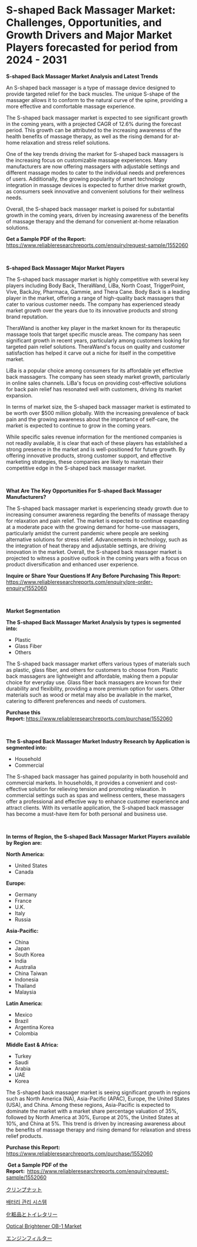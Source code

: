 <p><h1>S-shaped Back Massager Market: Challenges, Opportunities, and Growth Drivers and Major Market Players forecasted for period from 2024 - 2031</h1></p><p><strong>S-shaped Back Massager Market Analysis and Latest Trends</strong></p>
<p><p>An S-shaped back massager is a type of massage device designed to provide targeted relief for the back muscles. The unique S-shape of the massager allows it to conform to the natural curve of the spine, providing a more effective and comfortable massage experience.</p><p>The S-shaped back massager market is expected to see significant growth in the coming years, with a projected CAGR of 12.6% during the forecast period. This growth can be attributed to the increasing awareness of the health benefits of massage therapy, as well as the rising demand for at-home relaxation and stress relief solutions.</p><p>One of the key trends driving the market for S-shaped back massagers is the increasing focus on customizable massage experiences. Many manufacturers are now offering massagers with adjustable settings and different massage modes to cater to the individual needs and preferences of users. Additionally, the growing popularity of smart technology integration in massage devices is expected to further drive market growth, as consumers seek innovative and convenient solutions for their wellness needs.</p><p>Overall, the S-shaped back massager market is poised for substantial growth in the coming years, driven by increasing awareness of the benefits of massage therapy and the demand for convenient at-home relaxation solutions.</p></p>
<p><strong>Get a Sample PDF of the Report:&nbsp;</strong> <a href="https://www.reliableresearchreports.com/enquiry/request-sample/1552060">https://www.reliableresearchreports.com/enquiry/request-sample/1552060</a></p>
<p>&nbsp;</p>
<p><strong>S-shaped Back Massager Major Market Players</strong></p>
<p><p>The S-shaped back massager market is highly competitive with several key players including Body Back, TheraWand, LiBa, North Coast, TriggerPoint, Vive, BackJoy, Pharmaca, Gammie, and Thera Cane. Body Back is a leading player in the market, offering a range of high-quality back massagers that cater to various customer needs. The company has experienced steady market growth over the years due to its innovative products and strong brand reputation.</p><p>TheraWand is another key player in the market known for its therapeutic massage tools that target specific muscle areas. The company has seen significant growth in recent years, particularly among customers looking for targeted pain relief solutions. TheraWand's focus on quality and customer satisfaction has helped it carve out a niche for itself in the competitive market.</p><p>LiBa is a popular choice among consumers for its affordable yet effective back massagers. The company has seen steady market growth, particularly in online sales channels. LiBa's focus on providing cost-effective solutions for back pain relief has resonated well with customers, driving its market expansion.</p><p>In terms of market size, the S-shaped back massager market is estimated to be worth over $500 million globally. With the increasing prevalence of back pain and the growing awareness about the importance of self-care, the market is expected to continue to grow in the coming years.</p><p>While specific sales revenue information for the mentioned companies is not readily available, it is clear that each of these players has established a strong presence in the market and is well-positioned for future growth. By offering innovative products, strong customer support, and effective marketing strategies, these companies are likely to maintain their competitive edge in the S-shaped back massager market.</p></p>
<p>&nbsp;</p>
<p><strong>What Are The Key Opportunities For S-shaped Back Massager Manufacturers?</strong></p>
<p><p>The S-shaped back massager market is experiencing steady growth due to increasing consumer awareness regarding the benefits of massage therapy for relaxation and pain relief. The market is expected to continue expanding at a moderate pace with the growing demand for home-use massagers, particularly amidst the current pandemic where people are seeking alternative solutions for stress relief. Advancements in technology, such as the integration of heat therapy and adjustable settings, are driving innovation in the market. Overall, the S-shaped back massager market is projected to witness a positive outlook in the coming years with a focus on product diversification and enhanced user experience.</p></p>
<p><strong>Inquire or Share Your Questions If Any Before Purchasing This Report:</strong> <a href="https://www.reliableresearchreports.com/enquiry/pre-order-enquiry/1552060">https://www.reliableresearchreports.com/enquiry/pre-order-enquiry/1552060</a></p>
<p>&nbsp;</p>
<p><strong>Market Segmentation</strong></p>
<p><strong>The S-shaped Back Massager Market Analysis by types is segmented into:</strong></p>
<p><ul><li>Plastic</li><li>Glass Fiber</li><li>Others</li></ul></p>
<p><p>The S-shaped back massager market offers various types of materials such as plastic, glass fiber, and others for customers to choose from. Plastic back massagers are lightweight and affordable, making them a popular choice for everyday use. Glass fiber back massagers are known for their durability and flexibility, providing a more premium option for users. Other materials such as wood or metal may also be available in the market, catering to different preferences and needs of customers.</p></p>
<p><strong>Purchase this Report:&nbsp;</strong><a href="https://www.reliableresearchreports.com/purchase/1552060">https://www.reliableresearchreports.com/purchase/1552060</a></p>
<p>&nbsp;</p>
<p><strong>The S-shaped Back Massager Market Industry Research by Application is segmented into:</strong></p>
<p><ul><li>Household</li><li>Commercial</li></ul></p>
<p><p>The S-shaped back massager has gained popularity in both household and commercial markets. In households, it provides a convenient and cost-effective solution for relieving tension and promoting relaxation. In commercial settings such as spas and wellness centers, these massagers offer a professional and effective way to enhance customer experience and attract clients. With its versatile application, the S-shaped back massager has become a must-have item for both personal and business use.</p></p>
<p>&nbsp;</p>
<p><strong>In terms of Region, the S-shaped Back Massager Market Players available by Region are:</strong></p>
<p>
    <p> <strong> North America: </strong>
        <ul>
            <li>United States</li>
            <li>Canada</li>
        </ul>
        </p> 
    <p> <strong> Europe: </strong>
        <ul>
            <li>Germany</li>
            <li>France</li>
            <li>U.K.</li>
            <li>Italy</li>
            <li>Russia</li>
        </ul>
        </p> 
    <p> <strong> Asia-Pacific: </strong>
        <ul>
            <li>China</li>
            <li>Japan</li>
            <li>South Korea</li>
            <li>India</li>
            <li>Australia</li>
            <li>China Taiwan</li>
            <li>Indonesia</li>
            <li>Thailand</li>
            <li>Malaysia</li>
        </ul>
        </p> 
    <p> <strong> Latin America: </strong>
        <ul>
            <li>Mexico</li>
            <li>Brazil</li>
            <li>Argentina Korea</li>
            <li>Colombia</li>
        </ul>
        </p> 
    <p> <strong> Middle East & Africa: </strong>
        <ul>
            <li>Turkey</li>
            <li>Saudi</li>
            <li>Arabia</li>
            <li>UAE</li>
            <li>Korea</li>
        </ul>
    </p>
    </p>
<p><p>The S-shaped back massager market is seeing significant growth in regions such as North America (NA), Asia-Pacific (APAC), Europe, the United States (USA), and China. Among these regions, Asia-Pacific is expected to dominate the market with a market share percentage valuation of 35%, followed by North America at 30%, Europe at 20%, the United States at 10%, and China at 5%. This trend is driven by increasing awareness about the benefits of massage therapy and rising demand for relaxation and stress relief products.</p></p>
<p><strong>Purchase this Report: </strong><a href="https://www.reliableresearchreports.com/purchase/1552060">https://www.reliableresearchreports.com/purchase/1552060</a></p>
<p>&nbsp;<strong>Get a Sample PDF of the Report:&nbsp;&nbsp;</strong><a href="https://www.reliableresearchreports.com/enquiry/request-sample/1552060">https://www.reliableresearchreports.com/enquiry/request-sample/1552060</a></p>
<p><strong></strong></p>
<p><p><a href="https://medium.com/@eunawiegad2023/%E3%82%AF%E3%83%AA%E3%83%B3%E3%83%97%E3%83%8A%E3%83%83%E3%83%88%E5%B8%82%E5%A0%B4%E3%81%AF-2021%E5%B9%B4%E3%81%BE%E3%81%A7%E3%81%AE%E5%B8%82%E5%A0%B4%E3%82%B7%E3%82%A7%E3%82%A2-%E3%82%B5%E3%82%A4%E3%82%BA-%E3%81%8A%E3%82%88%E3%81%B3%E4%BA%88%E6%B8%AC%E3%81%95%E3%82%8C%E3%82%8B%E4%BA%88%E6%B8%AC%E3%81%AB%E7%84%A6%E7%82%B9%E3%82%92%E5%BD%93%E3%81%A6%E3%81%A6%E3%81%84%E3%81%BE%E3%81%99-44b74a6d9c99">クリンプナット</a></p><p><a href="https://medium.com/@waynewood21/%EB%B0%B0%ED%84%B0%EB%A6%AC-%EA%B4%80%EB%A6%AC-%EC%8B%9C%EC%8A%A4%ED%85%9C-%EC%8B%9C%EC%9E%A5-%EA%B7%9C%EB%AA%A8-%EB%B0%8F-%EC%8B%9C%EC%9E%A5-%EB%8F%99%ED%96%A5-%EC%99%84%EC%A0%84%ED%95%9C-%EC%82%B0%EC%97%85-%EA%B0%9C%EC%9A%94-2024%EB%85%84%EB%B6%80%ED%84%B0-2031%EB%85%84-ed1f3199748c">배터리 관리 시스템</a></p><p><a href="https://github.com/joaejkdzgyljvo6/Market-Research-Report-List-1/blob/main/76004547092.md">化粧品とトイレタリー</a></p><p><a href="https://issuu.com/reportprime-2/docs/optical-brightener-ob-1-market-size-2030.pptx">Optical Brightener OB-1 Market</a></p><p><a href="https://medium.com/@saigekulas/%E3%82%A8%E3%83%B3%E3%82%B8%E3%83%B3%E3%83%95%E3%82%A3%E3%83%AB%E3%82%BF%E3%83%BC%E5%B8%82%E5%A0%B4%E3%81%AE%E3%83%88%E3%83%AC%E3%83%B3%E3%83%89%E3%81%A8%E5%B8%82%E5%A0%B4%E5%88%86%E6%9E%90%E3%81%AF-2024%E5%B9%B4%E3%81%8B%E3%82%892031%E5%B9%B4%E3%81%BE%E3%81%A7%E3%81%AE%E6%9C%9F%E9%96%93%E3%81%AB%E4%BA%88%E6%B8%AC%E3%81%95%E3%82%8C%E3%81%A6%E3%81%84%E3%81%BE%E3%81%99-76c540219671">エンジンフィルター</a></p></p>